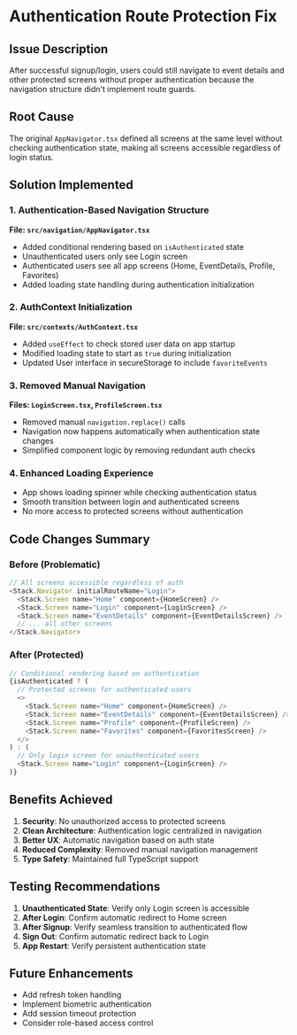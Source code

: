 # Authentication Route Protection Fix

## Issue Description
After successful signup/login, users could still navigate to event details and other protected screens without proper authentication because the navigation structure didn't implement route guards.

## Root Cause
The original `AppNavigator.tsx` defined all screens at the same level without checking authentication state, making all screens accessible regardless of login status.

## Solution Implemented

### 1. Authentication-Based Navigation Structure
**File: `src/navigation/AppNavigator.tsx`**
- Added conditional rendering based on `isAuthenticated` state
- Unauthenticated users only see Login screen
- Authenticated users see all app screens (Home, EventDetails, Profile, Favorites)
- Added loading state handling during authentication initialization

### 2. AuthContext Initialization
**File: `src/contexts/AuthContext.tsx`**
- Added `useEffect` to check stored user data on app startup
- Modified loading state to start as `true` during initialization
- Updated User interface in secureStorage to include `favoriteEvents`

### 3. Removed Manual Navigation
**Files: `LoginScreen.tsx`, `ProfileScreen.tsx`**
- Removed manual `navigation.replace()` calls
- Navigation now happens automatically when authentication state changes
- Simplified component logic by removing redundant auth checks

### 4. Enhanced Loading Experience
- App shows loading spinner while checking authentication status
- Smooth transition between login and authenticated screens
- No more access to protected screens without authentication

## Code Changes Summary

### Before (Problematic)
```typescript
// All screens accessible regardless of auth
<Stack.Navigator initialRouteName="Login">
  <Stack.Screen name="Home" component={HomeScreen} />
  <Stack.Screen name="Login" component={LoginScreen} />
  <Stack.Screen name="EventDetails" component={EventDetailsScreen} />
  // ... all other screens
</Stack.Navigator>
```

### After (Protected)
```typescript
// Conditional rendering based on authentication
{isAuthenticated ? (
  // Protected screens for authenticated users
  <>
    <Stack.Screen name="Home" component={HomeScreen} />
    <Stack.Screen name="EventDetails" component={EventDetailsScreen} />
    <Stack.Screen name="Profile" component={ProfileScreen} />
    <Stack.Screen name="Favorites" component={FavoritesScreen} />
  </>
) : (
  // Only login screen for unauthenticated users
  <Stack.Screen name="Login" component={LoginScreen} />
)}
```

## Benefits Achieved

1. **Security**: No unauthorized access to protected screens
2. **Clean Architecture**: Authentication logic centralized in navigation
3. **Better UX**: Automatic navigation based on auth state
4. **Reduced Complexity**: Removed manual navigation management
5. **Type Safety**: Maintained full TypeScript support

## Testing Recommendations

1. **Unauthenticated State**: Verify only Login screen is accessible
2. **After Login**: Confirm automatic redirect to Home screen
3. **After Signup**: Verify seamless transition to authenticated flow
4. **Sign Out**: Confirm automatic redirect back to Login
5. **App Restart**: Verify persistent authentication state

## Future Enhancements

- Add refresh token handling
- Implement biometric authentication
- Add session timeout protection
- Consider role-based access control
